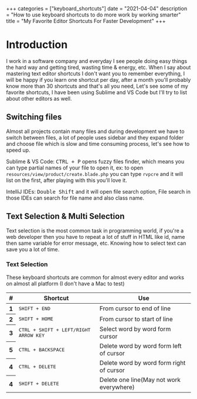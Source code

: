 +++
categories = ["keyboard_shortcuts"]
date = "2021-04-04"
description = "How to use keyboard shortcuts to do more work by working smarter"
title = "My Favorite Editor Shortcuts For Faster Development"
+++

# Introduction

I work in a software company and everyday I see people doing easy things the hard way and getting tired, wasting time & energy, etc. When I say about mastering text editor shortcuts I don't want you to remember everything, I will be happy if you learn one shortcut per day, after a month you'll probably know more than 30 shortcuts and that's all you need, Let's see some of my favorite shortcuts, I have been using Sublime and VS Code but I'll try to list about other editors as well.

## Switching files

Almost all projects contain many files and during development we have to switch between files, a lot of people uses sidebar and they expand folder and choose file which is slow and time consuming process, let's see how to speed up.

Sublime & VS Code: <kbd>CTRL + P</kbd> opens fuzzy files finder, which means you can type partial names of your file to open it, ex: to open `resources/view/product/create.blade.php` you can type `rvpcre` and it will list on the first, after playing with this you'll love it.

IntelliJ IDEs: <kbd>Double Shift</kbd> and it will open file search option, File search in those IDEs can search for file name and also class name.

## Text Selection & Multi Selection

Text selection is the most common task in programming world, if you're a web developer then you have to repeat a lot of stuff in HTML like id, name then same variable for error message, etc. Knowing how to select text can save you a lot of time.

### Text Selection

These keyboard shortcuts are common for almost every editor and works on almost all platform (I don't have a Mac to test)
<table class="table table-bordered">
  <thead>
    <tr>
      <th scope="col">#</th>
      <th scope="col">Shortcut</th>
      <th scope="col">Use</th>
    </tr>
  </thead>
  <tbody>
    <tr>
      <th scope="row">1</th>
      <td><kbd>SHIFT + END</kbd></td>
      <td>From cursor to end of line</td>
    </tr>
    <tr>
      <th scope="row">2</th>
      <td><kbd>SHIFT + HOME</kbd></td>
      <td>From cursor to start of line</td>
    </tr>
    <tr>
      <th scope="row">3</th>
      <td><kbd>CTRL + SHIFT + LEFT/RIGHT ARROW KEY</kbd></td>
      <td>Select word by word form cursor</td>
    </tr>
    <tr>
      <th scope="row">5</th>
      <td><kbd>CTRL + BACKSPACE</kbd></td>
      <td>Delete word by word form left of cursor</td>
    </tr>
    <tr>
      <th scope="row">4</th>
      <td><kbd>CTRL + DELETE</kbd></td>
      <td>Delete word by word form right of cursor</td>
    </tr>
    <tr>
      <th scope="row">4</th>
      <td><kbd>SHIFT + DELETE</kbd></td>
      <td>Delete one line(May not work everywhere)</td>
    </tr>
  </tbody>
</table>